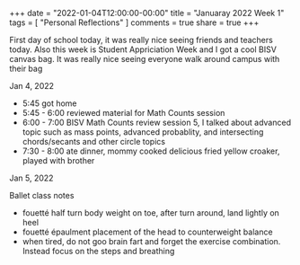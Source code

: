 +++
date = "2022-01-04T12:00:00-00:00"
title = "Januaray 2022 Week 1"
tags = [ "Personal Reflections" ]
comments = true
share = true
+++

First day of school today, it was really nice seeing friends and teachers today. Also this week is Student Appriciation Week and I got a cool BISV canvas bag. It was really nice seeing everyone walk around campus with their bag

Jan 4, 2022

* 5:45  got home
* 5:45 - 6:00  reviewed material for Math Counts session
* 6:00 - 7:00  BISV Math Counts review session 5, I talked about advanced topic such as mass points, advanced probablity, and intersecting chords/secants and other circle topics
* 7:30 - 8:00  ate dinner, mommy cooked delicious fried yellow croaker, played with brother


Jan 5, 2022

Ballet class notes
- fouetté half turn body weight on toe, after turn around, land lightly on heel
- fouetté épaulment placement of the head to counterweight balance
- when tired, do not goo brain fart and forget the exercise combination. Instead focus on the steps and breathing

